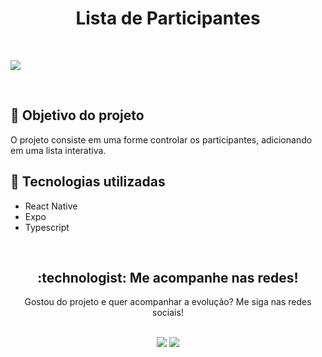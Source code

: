 <h1 align="center">Lista de Participantes</h1><br>

<p align="left">
<img src="http://img.shields.io/static/v1?label=STATUS&message=EM%20DESENVOLVIMENTO&color=GREEN&style=for-the-badge"/>
</p>

<br>

## :dart: Objetivo do projeto 
O projeto consiste em uma forme controlar os participantes, adicionando em uma lista interativa.

## :rocket: Tecnologias utilizadas

- React Native
- Expo
- Typescript
<br>

<h2 align="center"> :technologist: Me acompanhe nas redes! </h2>

<p align="center">
Gostou do projeto e quer acompanhar a evolução? Me siga nas redes sociais!
</p>

<div align="center" style="display: inline_block"><br>
  <a href="https://instagram.com/felipereiss_01" target="_blank"><img src="https://img.shields.io/badge/-Instagram-E4405F?style=for-the-badge&logo=instagram&logoColor=white" target="_blank"></a>
  <a href = "https://www.linkedin.com/in/marcosfelipe01" target="_blank"><img src="https://img.shields.io/badge/-LinkedIn-%230077B5?style=for-the-badge&logo=linkedin&logoColor=white" target="_blank">
</div>  
